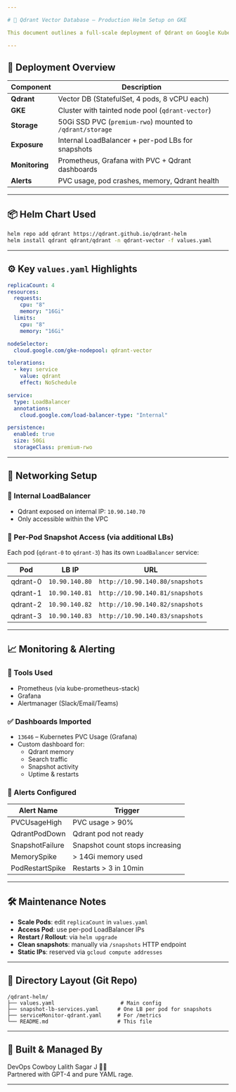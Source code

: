 ```yaml
---

# 🧠 Qdrant Vector Database – Production Helm Setup on GKE

This document outlines a full-scale deployment of Qdrant on Google Kubernetes Engine (GKE) using Helm, optimized for internal search workloads and snapshot management.

---
```


## 🚀 Deployment Overview

| Component  | Description                               |
|------------|-------------------------------------------|
| **Qdrant** | Vector DB (StatefulSet, 4 pods, 8 vCPU each) |
| **GKE**    | Cluster with tainted node pool (`qdrant-vector`) |
| **Storage**| 50Gi SSD PVC (`premium-rwo`) mounted to `/qdrant/storage` |
| **Exposure**| Internal LoadBalancer + per-pod LBs for snapshots |
| **Monitoring**| Prometheus, Grafana with PVC + Qdrant dashboards |
| **Alerts**| PVC usage, pod crashes, memory, Qdrant health |

---

## 📦 Helm Chart Used

```bash
helm repo add qdrant https://qdrant.github.io/qdrant-helm
helm install qdrant qdrant/qdrant -n qdrant-vector -f values.yaml
```

---

## ⚙️ Key `values.yaml` Highlights

```yaml
replicaCount: 4
resources:
  requests:
    cpu: "8"
    memory: "16Gi"
  limits:
    cpu: "8"
    memory: "16Gi"

nodeSelector:
  cloud.google.com/gke-nodepool: qdrant-vector

tolerations:
  - key: service
    value: qdrant
    effect: NoSchedule

service:
  type: LoadBalancer
  annotations:
    cloud.google.com/load-balancer-type: "Internal"

persistence:
  enabled: true
  size: 50Gi
  storageClass: premium-rwo
```

---

## 📡 Networking Setup

### 🔹 Internal LoadBalancer
- Qdrant exposed on internal IP: `10.90.140.70`
- Only accessible within the VPC

### 🔹 Per-Pod Snapshot Access (via additional LBs)
Each pod (`qdrant-0` to `qdrant-3`) has its own `LoadBalancer` service:

| Pod        | LB IP           | URL                              |
|------------|------------------|----------------------------------|
| qdrant-0   | `10.90.140.80`   | `http://10.90.140.80/snapshots`  |
| qdrant-1   | `10.90.140.81`   | `http://10.90.140.81/snapshots`  |
| qdrant-2   | `10.90.140.82`   | `http://10.90.140.82/snapshots`  |
| qdrant-3   | `10.90.140.83`   | `http://10.90.140.83/snapshots`  |

---

## 📈 Monitoring & Alerting

### 🔧 Tools Used
- Prometheus (via kube-prometheus-stack)
- Grafana
- Alertmanager (Slack/Email/Teams)

### ✅ Dashboards Imported
- `13646` – Kubernetes PVC Usage (Grafana)
- Custom dashboard for:
  - Qdrant memory
  - Search traffic
  - Snapshot activity
  - Uptime & restarts

### 🔔 Alerts Configured
| Alert Name            | Trigger                                            |
|-----------------------|----------------------------------------------------|
| PVCUsageHigh          | PVC usage > 90%                                    |
| QdrantPodDown         | Qdrant pod not ready                               |
| SnapshotFailure       | Snapshot count stops increasing                    |
| MemorySpike           | > 14Gi memory used                                 |
| PodRestartSpike       | Restarts > 3 in 10min                              |

---

## 🛠 Maintenance Notes

- **Scale Pods**: edit `replicaCount` in `values.yaml`
- **Access Pod**: use per-pod LoadBalancer IPs
- **Restart / Rollout**: via `helm upgrade`
- **Clean snapshots**: manually via `/snapshots` HTTP endpoint
- **Static IPs**: reserved via `gcloud compute addresses`

---

## 📁 Directory Layout (Git Repo)

```
/qdrant-helm/
├── values.yaml                     # Main config
├── snapshot-lb-services.yaml      # One LB per pod for snapshots
├── serviceMonitor-qdrant.yaml     # For /metrics
└── README.md                      # This file
```

---

## 🤠 Built & Managed By

DevOps Cowboy Lalith Sagar J 🧠💀  
Partnered with GPT-4 and pure YAML rage.

---
